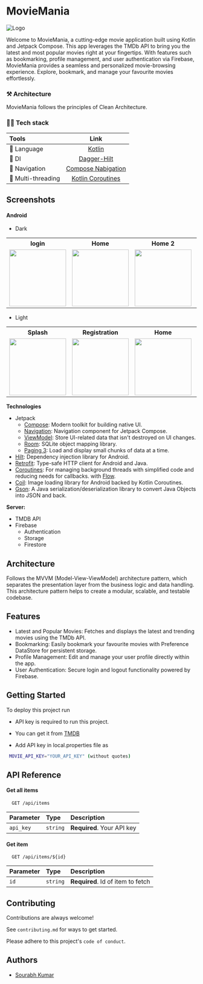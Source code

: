 # MovieMania

![Logo](https://github.com/sourabhkumar47/MovieMania/assets/81826285/3884699e-8dae-45e6-bbd0-5a6796aa4109)

Welcome to MovieMania, a cutting-edge movie application built using Kotlin and Jetpack Compose. This app leverages the TMDb API to bring you the latest and most popular movies right at your fingertips. With features such as bookmarking, profile management, and user authentication via Firebase, MovieMania provides a seamless and personalized movie-browsing experience. Explore, bookmark, and manage your favourite movies effortlessly.

### ⚒️ Architecture

MovieMania follows the principles of Clean Architecture.

### 👨‍💻 Tech stack

| Tools                 |                                     Link                                                                  |
|:----------------------|:---------------------------------------------------------------------------------------------------------:|
| 🤖  Language          |                       [Kotlin](https://kotlinlang.org)                                                    |
| 💉  DI                |          [Dagger-Hilt](https://insert-koin.io/docs/reference/koin-mp/kmp/)                                |
| 🧭  Navigation        |        [Compose Nabigation](https://github.com/Tlaster/PreCompose)                                        |
| 🧶  Multi-threading   |     [Kotlin Coroutines](https://developer.android.com/kotlin/coroutines)                                  |

## Screenshots

#### Android
- Dark
<table style="width:100%">
  <tr>
    <th>login</th>
    <th>Home</th>
    <th>Home 2</th>
    <th>Detail</th>
    <th>Bookmark</th>
    <th>Profile</th>
  </tr>
  <tr>
    <td><img src = "https://github.com/sourabhkumar47/MovieMania/assets/81826285/e6e8b605-282e-4519-8367-4e2102d0db15" width=150/></td>
    <td><img src = "https://github.com/sourabhkumar47/MovieMania/assets/81826285/c819e68f-8d4e-4c79-9d06-6c69c1e6f14e" width=150/></td>
    <td><img src = "https://github.com/sourabhkumar47/MovieMania/assets/81826285/dcca4a2f-d89a-4c1f-9daf-dabe591b53ed" width=150/></td>
    <td><img src = "https://github.com/sourabhkumar47/MovieMania/assets/81826285/24186916-d677-4faa-a45b-8774a47c848f" width=150/></td>
    <td><img src = "https://github.com/sourabhkumar47/MovieMania/assets/81826285/eff0c0e5-8482-4d0c-a5ac-8d7c467e89fe" width=150/></td>
    <td><img src = "https://github.com/sourabhkumar47/MovieMania/assets/81826285/83e7dded-e975-4dba-be25-2c3519d2ecb5" width=150/></td>
  </tr>
</table>

- Light
<table style="width:100%">
  <tr>
    <th>Splash</th>
    <th>Registration</th>
    <th>Home</th>
    <th>Detail</th>
    <th>Bookmark</th>
    <th>Profile</th>
  </tr>
  <tr>
    <td><img src = "https://github.com/sourabhkumar47/MovieMania/assets/81826285/5a8fda1a-17fb-4254-8cb5-aaf692a94d92" width=150/></td>
    <td><img src = "https://github.com/sourabhkumar47/MovieMania/assets/81826285/78817ef5-8a7a-4b11-9006-271da43c4a41" width=150/></td>
    <td><img src = "https://github.com/sourabhkumar47/MovieMania/assets/81826285/9980b955-1fb8-4f2b-8010-3455a2ff9eb1" width=150/></td>
    <td><img src = "https://github.com/sourabhkumar47/MovieMania/assets/81826285/8651532d-8de0-4f58-ab1a-b2df9417b70f" width=150/></td>
    <td><img src = "https://github.com/sourabhkumar47/MovieMania/assets/81826285/d010649e-3146-4731-a53e-e2079b567fa7" width=150/></td>
    <td><img src = "https://github.com/sourabhkumar47/MovieMania/assets/81826285/aa4c6732-5a7f-4467-9099-4d3a59c46906" width=150/></td>
  </tr>
</table>

**Technologies**
- Jetpack
  - [Compose](https://developer.android.com/jetpack/compose): Modern toolkit for building native UI.
  - [Navigation](https://developer.android.com/jetpack/compose/navigation): Navigation component for Jetpack Compose.
  - [ViewModel](https://developer.android.com/topic/libraries/architecture/viewmodel): Store UI-related data that isn't destroyed on UI changes.
  - [Room](https://developer.android.com/jetpack/androidx/releases/room): SQLite object mapping library.
  - [Paging 3](https://developer.android.com/topic/libraries/architecture/paging/v3-overview): Load and display small chunks of data at a time.
- [Hilt](https://developer.android.com/training/dependency-injection/hilt-android): Dependency injection library for Android.
- [Retrofit](https://square.github.io/retrofit/): Type-safe HTTP client for Android and Java.
- [Coroutines](https://developer.android.com/kotlin/coroutines): For managing background threads with simplified code and reducing needs for callbacks. with [Flow](https://kotlinlang.org/docs/flow.html).
- [Coil](https://coil-kt.github.io/coil/): Image loading library for Android backed by Kotlin Coroutines.
- [Gson](https://github.com/google/gson): A Java serialization/deserialization library to convert Java Objects into JSON and back.

**Server:** 
- TMDB API
- Firebase
  - Authentication
  - Storage
  - Firestore

## Architecture

Follows the MVVM (Model-View-ViewModel) architecture pattern, which separates the
presentation layer from the business logic and data handling. This architecture pattern helps to
create a modular, scalable, and testable codebase.

## Features

- Latest and Popular Movies: Fetches and displays the latest and trending movies using the TMDb API.
- Bookmarking: Easily bookmark your favourite movies with Preference DataStore for persistent storage.
- Profile Management: Edit and manage your user profile directly within the app.
- User Authentication: Secure login and logout functionality powered by Firebase.


## Getting Started

To deploy this project run

 - API key is required to run this project. 
 - You can get it from [TMDB](https://www.themoviedb.org/documentation/api)

 - Add API key in local.properties file as

```bash
 MOVIE_API_KEY="YOUR_API_KEY" (without quotes)
```



## API Reference

#### Get all items

```http
  GET /api/items
```

| Parameter | Type     | Description                |
| :-------- | :------- | :------------------------- |
| `api_key` | `string` | **Required**. Your API key |

#### Get item

```http
  GET /api/items/${id}
```

| Parameter | Type     | Description                       |
| :-------- | :------- | :-------------------------------- |
| `id`      | `string` | **Required**. Id of item to fetch |



## Contributing

Contributions are always welcome!

See `contributing.md` for ways to get started.

Please adhere to this project's `code of conduct`.


## Authors

- [Sourabh Kumar](https://www.github.com/sourabhkumar47)


